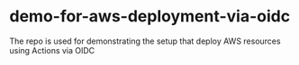 # demo-for-aws-deployment-via-oidc
The repo is used for demonstrating the setup that deploy AWS resources using Actions via OIDC
